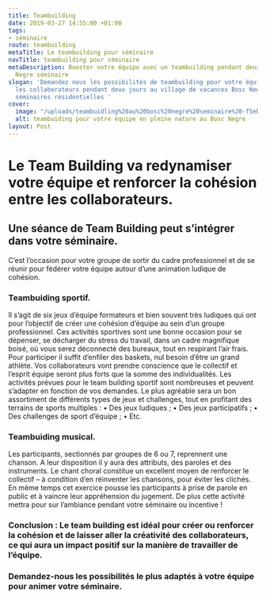 ```yaml
---
title: Teambuilding
date: 2019-03-27 14:55:00 +01:00
tags:
- séminaire
route: teambuilding
metaTitle: Le teambuilding pour séminaire
navTitle: teambuilding pour séminaire
metaDescription: Booster votre équipe avec un teambuilding pendant deux jours au Bosc
  Negre séminaire
slogan: 'Demandez nous les possibilités de teambuilding pour votre équipe et booster
  les collaborateurs pendant deux jours au village de vacances Bosc Negre pour les
  séminaires résidentielles '
cover:
  image: "/uploads/teambuidling%20au%20bosc%20negre%20seminaire%20-f5eb97.jpg"
  alt: teambuiding pour votre équipe en pleine nature au Bosc Negre
layout: Post
---
```


# Le Team Building va redynamiser votre équipe et renforcer la cohésion entre les collaborateurs.

## Une séance de Team Building peut s’intégrer dans votre séminaire. 
C’est l’occasion pour votre groupe de sortir du cadre professionnel et de se réunir pour fédérer votre équipe autour d’une animation ludique de cohésion.

### Teambuiding sportif. 
Il s’agit de six jeux d’équipe formateurs et bien souvent très ludiques qui ont pour l’objectif de créer une cohésion d’équipe au sein d’un groupe professionnel. Ces activités sportives sont une bonne occasion pour se dépenser, se décharger du stress du travail, dans un cadre magnifique boisé, où vous serez déconnecté des bureaux, tout en respirant l’air frais. Pour participer il suffit d’enfiler des baskets, nul besoin d’être un grand athlète.
Vos collaborateurs vont prendre conscience que le collectif et l’esprit équipe seront plus forts que la somme des individualités. 
Les activités prévues pour le team building sportif sont nombreuses et peuvent s’adapter en fonction de vos demandes. Le plus agréable sera un bon assortiment de différents types de jeux et challenges, tout en profitant des terrains de sports multiples :
•	Des jeux ludiques ; 
•	Des jeux participatifs ;
•	Des challenges de sport d’équipe ;
•	Etc.


### Teambuiding musical. 
Les participants, sectionnés par groupes de 6 ou 7, reprennent une chanson. A leur disposition il y aura des attributs,  des paroles et des instruments. Le chant choral constitue un excellent moyen de renforcer le collectif – à condition d’en réinventer les chansons, pour éviter les clichés. En même temps cet exercice pousse les participants à prise de parole en public et à vaincre leur appréhension du jugement.  De plus cette activité mettra pour sur l’ambiance pendant votre séminaire ou incentive !

### Conclusion : Le team building est idéal pour créer ou renforcer la cohésion et de laisser aller la créativité des collaborateurs, ce qui aura un impact positif sur la manière de travailler de l’équipe.

### Demandez-nous les possibilités le plus adaptés à votre équipe pour animer votre séminaire.

